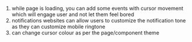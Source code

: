 1. while page is loading, you can add some events with cursor movement which will engage user and not let them feel bored
2. notifications
	websites can allow users to customize the notification tone as they can customize mobile ringtone
3. can change cursor colour as per the page/component theme



